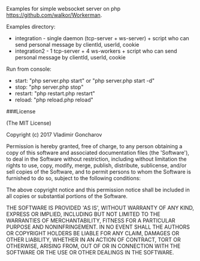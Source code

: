 Examples for simple websocket server on php https://github.com/walkor/Workerman.

Examples directory:
* integration - single daemon (tcp-server + ws-server) + script who can send personal message by clientId, userId, cookie
* integration2 - 1 tcp-server + 4 ws-workers + script who can send personal message by clientId, userId, cookie

Run from console:
* start: "php server.php start" or "php server.php start -d"
* stop: "php server.php stop"
* restart: "php restart.php restart"
* reload: "php reload.php reload"

###License

(The MIT License)

Copyright (c) 2017 Vladimir Goncharov

Permission is hereby granted, free of charge, to any person obtaining a copy of this software and associated documentation files (the 'Software'), to deal in the Software without restriction, including without limitation the rights to use, copy, modify, merge, publish, distribute, sublicense, and/or sell copies of the Software, and to permit persons to whom the Software is furnished to do so, subject to the following conditions:

The above copyright notice and this permission notice shall be included in all copies or substantial portions of the Software.

THE SOFTWARE IS PROVIDED 'AS IS', WITHOUT WARRANTY OF ANY KIND, EXPRESS OR IMPLIED, INCLUDING BUT NOT LIMITED TO THE WARRANTIES OF MERCHANTABILITY, FITNESS FOR A PARTICULAR PURPOSE AND NONINFRINGEMENT. IN NO EVENT SHALL THE AUTHORS OR COPYRIGHT HOLDERS BE LIABLE FOR ANY CLAIM, DAMAGES OR OTHER LIABILITY, WHETHER IN AN ACTION OF CONTRACT, TORT OR OTHERWISE, ARISING FROM, OUT OF OR IN CONNECTION WITH THE SOFTWARE OR THE USE OR OTHER DEALINGS IN THE SOFTWARE.
